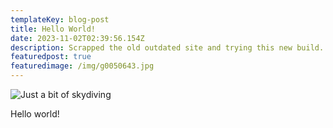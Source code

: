 ```yaml
---
templateKey: blog-post
title: Hello World!
date: 2023-11-02T02:39:56.154Z
description: Scrapped the old outdated site and trying this new build.
featuredpost: true
featuredimage: /img/g0050643.jpg
---
```

![Just a bit of skydiving](/img/g0050643.jpg)

H﻿ello world!